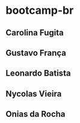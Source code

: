# bootcamp-br

## Carolina Fugita
## Gustavo França
## Leonardo Batista
## Nycolas Vieira
## Onias da Rocha